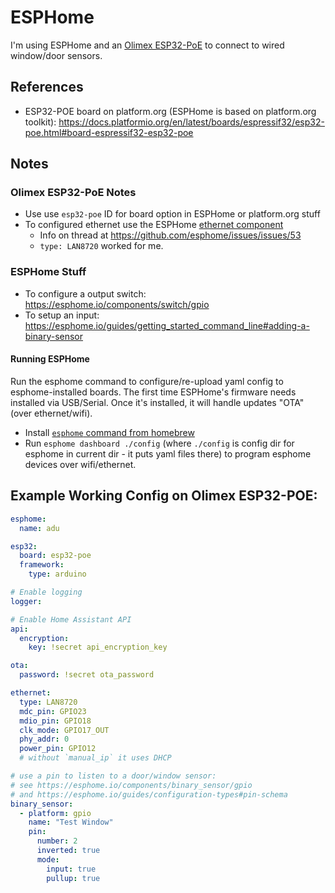 # ESPHome

I'm using ESPHome and an [Olimex ESP32-PoE](https://www.olimex.com/Products/IoT/ESP32/ESP32-POE/open-source-hardware) to connect to wired window/door sensors.

## References

- ESP32-POE board on platform.org (ESPHome is based on platform.org toolkit): https://docs.platformio.org/en/latest/boards/espressif32/esp32-poe.html#board-espressif32-esp32-poe

## Notes

### Olimex ESP32-PoE Notes
- Use use `esp32-poe` ID for board option in ESPHome or platform.org stuff
- To configured ethernet use the ESPHome [ethernet component](https://esphome.io/components/ethernet)
  - Info on thread at https://github.com/esphome/issues/issues/53
  - `type: LAN8720` worked for me.

### ESPHome Stuff
- To configure a output switch: https://esphome.io/components/switch/gpio
- To setup an input: https://esphome.io/guides/getting_started_command_line#adding-a-binary-sensor

#### Running ESPHome

Run the esphome command to configure/re-upload yaml config to esphome-installed boards. The first time ESPHome's firmware needs installed via USB/Serial. Once it's installed, it will handle updates "OTA" (over ethernet/wifi).

- Install [`esphome` command from homebrew](https://formulae.brew.sh/formula/esphome#default)
- Run `esphome dashboard ./config` (where `./config` is config dir for esphome in current dir - it puts yaml files there) to program esphome devices over wifi/ethernet.

## Example Working Config on Olimex ESP32-POE:

```yaml
esphome:
  name: adu

esp32:
  board: esp32-poe
  framework:
    type: arduino

# Enable logging
logger:

# Enable Home Assistant API
api:
  encryption:
    key: !secret api_encryption_key

ota:
  password: !secret ota_password

ethernet:
  type: LAN8720
  mdc_pin: GPIO23
  mdio_pin: GPIO18
  clk_mode: GPIO17_OUT
  phy_addr: 0
  power_pin: GPIO12
  # without `manual_ip` it uses DHCP

# use a pin to listen to a door/window sensor:
# see https://esphome.io/components/binary_sensor/gpio
# and https://esphome.io/guides/configuration-types#pin-schema
binary_sensor:
  - platform: gpio
    name: "Test Window"
    pin:
      number: 2
      inverted: true
      mode:
        input: true
        pullup: true
```
